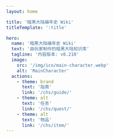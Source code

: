 ```yaml
---
layout: home

title: '暗黑大陆编年史 Wiki'
titleTemplate: ':title'

hero:
  name: '暗黑大陆编年史 Wiki'
  text: '由玩家制作的暗黑大陆知识库'
  tagline: '内容版本: v0.210'
  image:
    src: '/img/ico/main-character.webp'
    alt: 'MainCharacter'
  actions:
    - theme: brand
      text: '指南'
      link: '/chs/guide/'
    - theme: alt
      text: '任务'
      link: '/chs/quest/'
    - theme: alt
      text: '物品'
      link: '/chs/item/'
---
```

